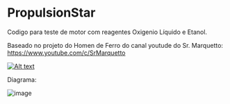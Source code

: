 # PropulsionStar
 Codigo para teste de motor com reagentes Oxigenio Líquido e Etanol.
 
 Baseado no projeto do Homen de Ferro do canal youtude do Sr. Marquetto: https://www.youtube.com/c/SrMarquetto
 
 [![Alt text](https://img.youtube.com/vi/BVtWmX5p2Fs/0.jpg)](https://www.youtube.com/watch?v=BVtWmX5p2Fs)
 
 Diagrama:
 
 ![image](https://user-images.githubusercontent.com/66953539/167539829-17664a78-2634-4d94-8061-31a1318f10c3.png)
